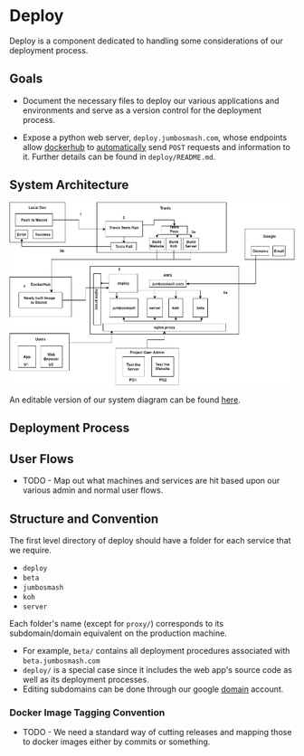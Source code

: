 # Deploy

Deploy is a component dedicated to handling some considerations of our deployment process.

## Goals

* Document the necessary files to deploy our various applications and environments and serve as a version control for the deployment process.

* Expose a python web server, `deploy.jumbosmash.com`, whose endpoints allow [dockerhub](https://hub.docker.com/) to [automatically](https://docs.docker.com/docker-hub/webhooks/) send `POST` requests and information to it. Further details can be found in `deploy/README.md`.



## System Architecture  

![system_diagram](./ProjectGemSystemDiagram.png)


An editable version of our system diagram can be found [here](https://drive.google.com/file/d/18lGvUnp-HuKm_aOY-EH1pVw1YGpRW55L/view?usp=sharing).

## Deployment Process

## User Flows
* TODO - Map out what machines and services are hit based upon our various admin and normal user flows.

## Structure and Convention

The first level directory of deploy should have a folder for each service that we require.

* `deploy`
* `beta`
* `jumbosmash`
* `koh`
* `server`

Each folder's name (except for `proxy/`) corresponds to its subdomain/domain equivalent on the production machine.
  * For example, `beta/` contains all deployment procedures associated with `beta.jumbosmash.com`
  * `deploy/` is a special case since it includes the web app's source code as well as its deployment processes.
  * Editing subdomains can be done through our google [domain](https://domains.google/#/) account.

### Docker Image Tagging Convention
* TODO - We need a standard way of cutting releases and mapping those to docker images either by commits or something.

